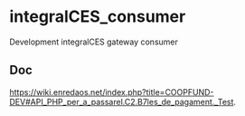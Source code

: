 integralCES_consumer
====================

Development integralCES gateway consumer

Doc
---------------
https://wiki.enredaos.net/index.php?title=COOPFUND-DEV#API_PHP_per_a_passarel.C2.B7les_de_pagament._Test.
